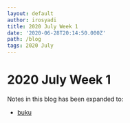 ```yaml
---
layout: default
author: irosyadi
title: 2020 July Week 1
date: '2020-06-28T20:14:50.000Z'
path: /blog
tags: 2020 July
---
```


# 2020 July Week 1

Notes in this blog has been expanded to:

* [buku](https://github.com/irosyadi/gitbook/tree/d2ca0b8f26c7d9c74a89e2107a5f591e954c625f/blog/irosyadi.github.io/note/2020-07-10-buku.md)

